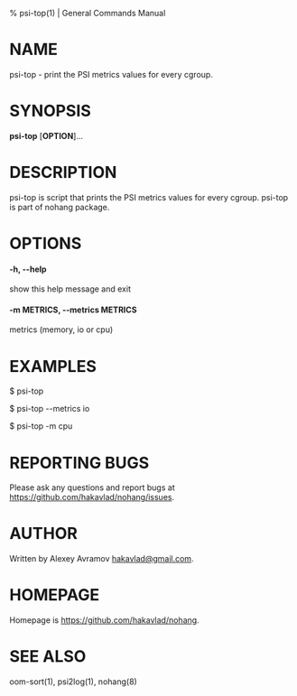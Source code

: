 % psi-top(1) | General Commands Manual

# NAME
psi-top - print the PSI metrics values for every cgroup.

# SYNOPSIS
**psi-top** [**OPTION**]...

# DESCRIPTION
psi-top is script that prints the PSI metrics values for every cgroup. psi-top is part of nohang package.

# OPTIONS

#### -h, --help
show this help message and exit

#### -m METRICS, --metrics METRICS
metrics (memory, io or cpu)

# EXAMPLES
$ psi-top

$ psi-top --metrics io

$ psi-top -m cpu

# REPORTING BUGS
Please ask any questions and report bugs at <https://github.com/hakavlad/nohang/issues>.

# AUTHOR
Written by Alexey Avramov <hakavlad@gmail.com>.

# HOMEPAGE
Homepage is <https://github.com/hakavlad/nohang>.

# SEE ALSO
oom-sort(1), psi2log(1), nohang(8)
